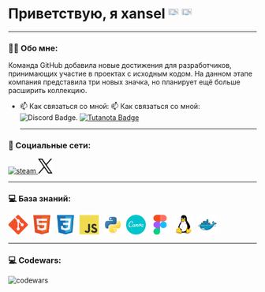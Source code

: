 ﻿# Приветствую, я xansel <img src="https://emojicdn.elk.sh/🍌" width="20" height="20"/> <img src="https://emojicdn.elk.sh/🎧" width="20" height="20"/>

---

### :man_technologist: Обо мне:

Команда GitHub добавила новые достижения для разработчиков, принимающих участие в проектах с исходным кодом. На данном этапе компания представила три новых значка, но планирует ещё больше расширить коллекцию.

- :mailbox: Как связаться со мной: :mailbox: Как связаться со мной: ![Discord Badge](https://img.shields.io/badge/-rayangoslizing-7289da?style=flat&logo=Discord&logoColor=white). [![Tutanota Badge](https://img.shields.io/badge/-Tutanota-7B7B7B?style=flat&logo=Tutanota&logoColor=white)](mailto:xachelloyaha@tuta.io)

  ---

### 🤝 Социальные сети:

  <div id="badges">
<!--     <a href="https://open.spotify.com/user/31chdakyfuln2imz2ycmwwzvmvji?si=b30c703880b0443b" target="_blank">
      <img src="https://www.flaticon.com/free-icon/spotify_2111624?term=spotify&related_id=2111624" width="40" height="40" alt="spotify">
    </a> -->
    <a href="https://steamcommunity.com/profiles/76561199522295624" target="_blank">
      <img src="https://github.com/FortAwesome/Font-Awesome/blob/a1232e34553634c5363aa62c8d1b02161a4438e1/js-packages/%40fortawesome/fontawesome-free/svgs/brands/steam.svg?plain=1" width="40" height="40" alt="steam">
    </a>
    <a href="https://twitter.com/xansellll" target="_blank">
      <img src="https://github.com/devicons/devicon/blob/6910f0503efdd315c8f9b858234310c06e04d9c0/icons/twitter/twitter-original.svg#L1" width="30" height="30" alt="twitter">
    </a>
  </div>

---

### 💻 База знаний:

<div>
  <img src="https://github.com/devicons/devicon/blob/master/icons/git/git-original.svg" title="git" alt="git" width="40" height="40"/>&nbsp
  <img src="https://github.com/devicons/devicon/blob/master/icons/html5/html5-original.svg" title="html5" alt="html5" width="40" height="40"/>&nbsp
  <img src="https://github.com/devicons/devicon/blob/master/icons/css3/css3-original.svg" title="css" alt="css" width="40" height="40"/>&nbsp
  <img src="https://github.com/devicons/devicon/blob/master/icons/javascript/javascript-original.svg" title="javascript" alt="javascript" width="40" height="40"/>&nbsp
  <img src="https://github.com/devicons/devicon/blob/master/icons/python/python-original.svg" title="python" alt="python" width="40" height="40"/>&nbsp
<!--   <img src="https://github.com/devicons/devicon/blob/master/icons/react/react-original.svg" title="reactjs" alt="reactjs" width="40" height="40"/>&nbsp -->
<!--   <img src="https://github.com/devicons/devicon/blob/master/icons/nodejs/nodejs-original.svg" title="nodejs" alt="nodejs" width="40" height="40"/>&nbsp -->
<!--   <img src="https://github.com/devicons/devicon/blob/master/icons/mongodb/mongodb-original.svg" title="mongodb" alt="mongodb" width="40" height="40"/>&nbsp -->
<!--   <img src="https://github.com/devicons/devicon/blob/master/icons/webpack/webpack-original.svg" title="webpack" alt="webpack" width="40" height="40"/>&nbsp;-->
  <!-- <img src="https://github.com/devicons/devicon/blob/master/icons/redux/redux-original.svg" title="redux" alt="redux" width="40" height="40"/>&nbsp; -->
  <img src="https://github.com/devicons/devicon/blob/master/icons/canva/canva-original.svg" title="canva" alt="canva" width="40" height="40"/>&nbsp;
  <img src="https://github.com/devicons/devicon/blob/master/icons/figma/figma-original.svg" title="figma" alt="figma" width="40" height="40"/>&nbsp;
  <img src="https://github.com/devicons/devicon/blob/master/icons/linux/linux-original.svg" title="linux" alt="linux" width="40" height="40"/>&nbsp
  <img src="https://github.com/devicons/devicon/blob/master/icons/docker/docker-original.svg" title="docker" alt="docker" width="40" height="40"/>&nbsp
</div>

---

<!-- ### 💻 Пройденные курсы:

| Курсы                                                           | Дата              |
| ----------------------------------------------------------------| :---------------: |
| netology.ru/Старт в программировании                            | 02/2022 - 03/2022 |
| stepik.org/Основы программирования на C. Задачи.                | 02/2022 - 03/2022 |
| netology.ru/Основы верстки сайта                                | 02/2022 - 03/2022 |
| netology.ru/Первые шаги в JavaScript: создаём сайт и приложение | 02/2022 - 03/2022 |
| stepik.org/Веб-разработка для начинающих: HTML и CSS            | 02/2022 - 03/2022 |
| stepik.org/JavaScript для начинающих                            | 01/2023 - 01/2023 |
| stepik.org/Web-технологии: начальный уровень                    | 01/2023 - 01/2023 |
| practicum.yandex/Факультет Веб разработки                       | 05/2022 - xx/2023 |

--- -->

### 💻 Codewars:

![codewars](https://www.codewars.com/users/xachelloyaha/badges/large)
